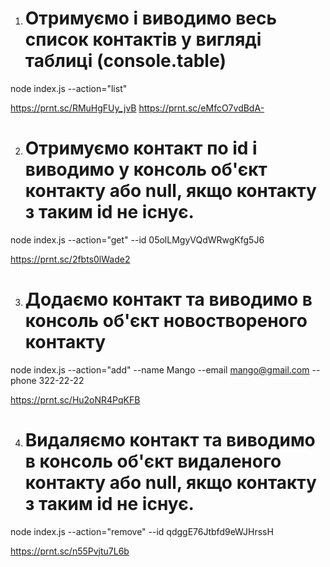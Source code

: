 1) # Отримуємо і виводимо весь список контактів у вигляді таблиці (console.table)
node index.js --action="list"

https://prnt.sc/RMuHgFUy_jvB
https://prnt.sc/eMfcO7vdBdA-

2) # Отримуємо контакт по id і виводимо у консоль об'єкт контакту або null, якщо контакту з таким id не існує.
node index.js --action="get" --id 05olLMgyVQdWRwgKfg5J6

https://prnt.sc/2fbts0lWade2

3) # Додаємо контакт та виводимо в консоль об'єкт новоствореного контакту
node index.js --action="add" --name Mango --email mango@gmail.com --phone 322-22-22

https://prnt.sc/Hu2oNR4PqKFB

4) # Видаляємо контакт та виводимо в консоль об'єкт видаленого контакту або null, якщо контакту з таким id не існує.
node index.js --action="remove" --id qdggE76Jtbfd9eWJHrssH

https://prnt.sc/n55Pvjtu7L6b

